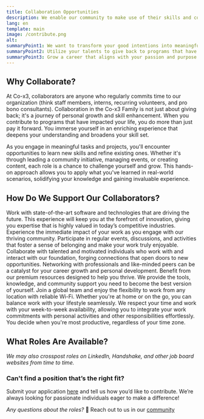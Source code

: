 ```yaml
---
title: Collaboration Opportunities
description: We enable our community to make use of their skills and commit regular time towards supporting programs that have benefited their growth journeys.
lang: en
template: main
image: /contribute.png
alt: 
summaryPoint1: We want to transform your good intentions into meaningful work.
summaryPoint2: Utilize your talents to give back to programs that have helped you.
summaryPoint3: Grow a career that aligns with your passion and purpose.
---
```


## Why Collaborate?

At Co-x3, collaborators are anyone who regularly commits time to our organization (think staff members, interns, recurring volunteers, and pro bono consultants). Collaboration in the Co-x3 Family is not just about giving back; it's a journey of personal growth and skill enhancement. When you contribute to programs that have impacted your life, you do more than just pay it forward. You immerse yourself in an enriching experience that deepens your understanding and broadens your skill set.

As you engage in meaningful tasks and projects, you'll encounter opportunities to learn new skills and refine existing ones. Whether it's through leading a community initiative, managing events, or creating content, each role is a chance to challenge yourself and grow. This hands-on approach allows you to apply what you've learned in real-world scenarios, solidifying your knowledge and gaining invaluable experience.

## How Do We Support Our Collaborators?

<ExpandableCard title="⚙️ Work With Latest Tech" eventCategory="/make-positive-impact/collaborate" eventName="clicked advanced technology" contentPreview="Stay ahead of the curve with access to the latest tools and technologies.">
Work with state-of-the-art software and technologies that are driving the future. This experience will keep you at the forefront of innovation, giving you expertise that is highly valued in today’s competitive industries.

</ExpandableCard>
<ExpandableCard title="🤝 Vibrant Community" eventCategory="/make-positive-impact/collaborate" eventName="clicked engaged community" contentPreview="Engage with a community that values your contributions and supports your growth.">
Experience the immediate impact of your work as you engage with our thriving community. Participate in regular events, discussions, and activities that foster a sense of belonging and make your work truly enjoyable.

<YouTube id="jXmQftQizac" />
</ExpandableCard>
<ExpandableCard title="🖇️ Meaningful Connections" eventCategory="/make-positive-impact/collaborate" eventName="clicked valuable connections" contentPreview="Network with inspiring individuals and accelerate your career.">
Collaborate with talented and motivated individuals who work with and interact with our foundation, forging connections that open doors to new opportunities. Networking with professionals and like-minded peers can be a catalyst for your career growth and personal development.

</ExpandableCard>
<ExpandableCard title="👑 Enjoy Exclusive Perks" eventCategory="/make-positive-impact/collaborate" eventName="clicked free perks" contentPreview="Access top-tier resources to elevate your personal and professional life.">
Benefit from our premium resources designed to help you thrive. We provide the tools, knowledge, and community support you need to become the best version of yourself.

</ExpandableCard>
<ExpandableCard title="🌎 Work From Anywhere" eventCategory="/make-positive-impact/collaborate" eventName="clicked wfh" contentPreview="Experience the freedom to work from anywhere in the world.">
Join a global team and enjoy the flexibility to work from any location with reliable Wi-Fi. Whether you're at home or on the go, you can balance work with your lifestyle seamlessly.

</ExpandableCard>
<ExpandableCard title="⌚ Flexible Scheduling" eventCategory="/make-positive-impact/collaborate" eventName="clicked flexible schedule" contentPreview="Work on your terms with a schedule that fits your life.">
We respect your time and work with your week-to-week availability, allowing you to integrate your work commitments with personal activities and other responsibilities effortlessly. You decide when you're most productive, regardless of your time zone.

</ExpandableCard>

## What Roles Are Available?

<JobBoard locale='en' />

_We may also crosspost roles on LinkedIn, Handshake, and other job board websites from time to time._

### Can't find a position that’s the right fit?

Submit your application [here](https://ask.x3.family/collaborator-application) and tell us how you’d like to contribute. We’re always looking for passionate individuals eager to make a difference!

_Any questions about the roles?_ 🤔 Reach out to us in our [community](https://our.x3.family/)

